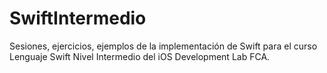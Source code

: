 # SwiftIntermedio

Sesiones, ejercicios, ejemplos de la implementación de Swift para el curso Lenguaje Swift Nivel Intermedio del iOS Development Lab FCA.
